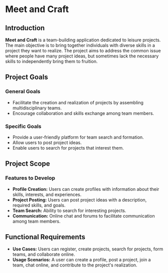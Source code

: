 # Meet and Craft

## Introduction

**Meet and Craft** is a team-building application dedicated to leisure projects. The main objective is to bring together individuals with diverse skills in a project they want to realize. The project aims to address the common issue where people have many project ideas, but sometimes lack the necessary skills to independently bring them to fruition.

## Project Goals

### General Goals

- Facilitate the creation and realization of projects by assembling multidisciplinary teams.
- Encourage collaboration and skills exchange among team members.

### Specific Goals

- Provide a user-friendly platform for team search and formation.
- Allow users to post project ideas.
- Enable users to search for projects that interest them.

## Project Scope

### Features to Develop

- **Profile Creation:** Users can create profiles with information about their skills, interests, and experiences.
- **Project Posting:** Users can post project ideas with a description, required skills, and goals.
- **Team Search:** Ability to search for interesting projects.
- **Communication:** Online chat and forums to facilitate communication among team members.

## Functional Requirements

- **Use Cases:** Users can register, create projects, search for projects, form teams, and collaborate online.
- **Usage Scenarios:** A user can create a profile, post a project, join a team, chat online, and contribute to the project's realization.

